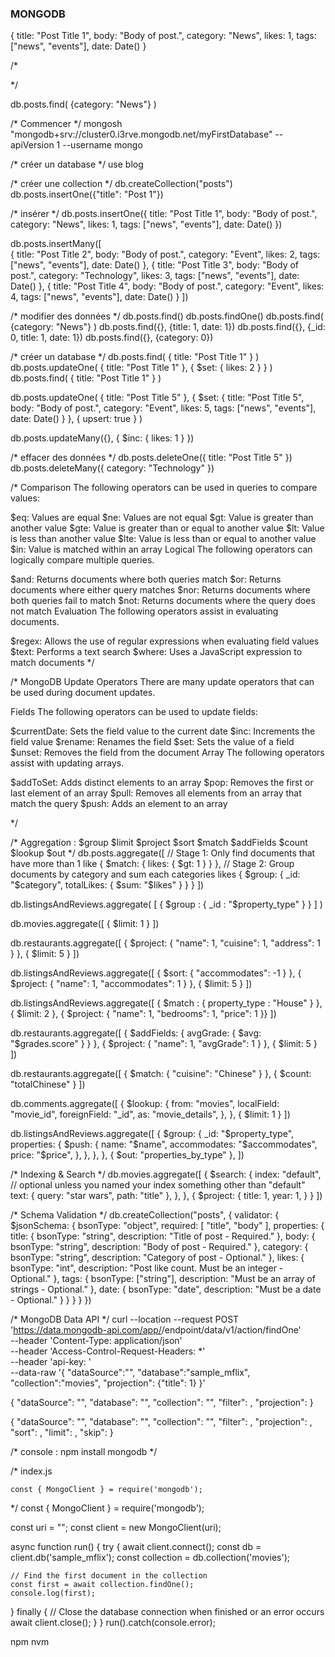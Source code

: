 ###  MONGODB

{
	title: "Post Title 1",
	body: "Body of post.",
	category: "News",
	likes: 1,
	tags: ["news", "events"],
	date: Date()
}

/*
	
*/

db.posts.find( {category: "News"} )  

/*
	Commencer
*/
mongosh "mongodb+srv://cluster0.i3rve.mongodb.net/myFirstDatabase" --apiVersion 1 --username mongo  

/*
	créer un database
*/
use blog

/*
	créer une collection
*/
db.createCollection("posts")  
db.posts.insertOne({"title": "Post 1"})   

/*
	insérer
*/
db.posts.insertOne({
  title: "Post Title 1",
  body: "Body of post.",
  category: "News",
  likes: 1,
  tags: ["news", "events"],
  date: Date()
})  

db.posts.insertMany([  
  {
    title: "Post Title 2",
    body: "Body of post.",
    category: "Event",
    likes: 2,
    tags: ["news", "events"],
    date: Date()
  },
  {
    title: "Post Title 3",
    body: "Body of post.",
    category: "Technology",
    likes: 3,
    tags: ["news", "events"],
    date: Date()
  },
  {
    title: "Post Title 4",
    body: "Body of post.",
    category: "Event",
    likes: 4,
    tags: ["news", "events"],
    date: Date()
  }
])


/*
	modifier des données
*/
db.posts.find()
db.posts.findOne()
db.posts.find( {category: "News"} )
db.posts.find({}, {title: 1, date: 1})
db.posts.find({}, {_id: 0, title: 1, date: 1})
db.posts.find({}, {category: 0})


/*
	créer un database
*/
db.posts.find( { title: "Post Title 1" } ) 
db.posts.updateOne( { title: "Post Title 1" }, { $set: { likes: 2 } } ) 
db.posts.find( { title: "Post Title 1" } ) 

db.posts.updateOne( 
  { title: "Post Title 5" }, 
  {
    $set: 
      {
        title: "Post Title 5",
        body: "Body of post.",
        category: "Event",
        likes: 5,
        tags: ["news", "events"],
        date: Date()
      }
  }, 
  { upsert: true }
)

db.posts.updateMany({}, { $inc: { likes: 1 } })

/*
	effacer des données
*/
db.posts.deleteOne({ title: "Post Title 5" })
db.posts.deleteMany({ category: "Technology" })



/*
	Comparison
The following operators can be used in queries to compare values:

$eq: Values are equal
$ne: Values are not equal
$gt: Value is greater than another value
$gte: Value is greater than or equal to another value
$lt: Value is less than another value
$lte: Value is less than or equal to another value
$in: Value is matched within an array
Logical
The following operators can logically compare multiple queries.

$and: Returns documents where both queries match
$or: Returns documents where either query matches
$nor: Returns documents where both queries fail to match
$not: Returns documents where the query does not match
Evaluation
The following operators assist in evaluating documents.

$regex: Allows the use of regular expressions when evaluating field values
$text: Performs a text search
$where: Uses a JavaScript expression to match documents
*/

/*
	MongoDB Update Operators
There are many update operators that can be used during document updates.

Fields
The following operators can be used to update fields:

$currentDate: Sets the field value to the current date
$inc: Increments the field value
$rename: Renames the field
$set: Sets the value of a field
$unset: Removes the field from the document
Array
The following operators assist with updating arrays.

$addToSet: Adds distinct elements to an array
$pop: Removes the first or last element of an array
$pull: Removes all elements from an array that match the query
$push: Adds an element to an array

*/


/*
	Aggregation :
	$group
$limit
$project
$sort
$match
$addFields
$count
$lookup
$out
*/
db.posts.aggregate([
  // Stage 1: Only find documents that have more than 1 like
  {
    $match: { likes: { $gt: 1 } }
  },
  // Stage 2: Group documents by category and sum each categories likes
  {
    $group: { _id: "$category", totalLikes: { $sum: "$likes" } }
  }
])

db.listingsAndReviews.aggregate(
    [ { $group : { _id : "$property_type" } } ]
)

db.movies.aggregate([ { $limit: 1 } ])

db.restaurants.aggregate([
  {
    $project: {
      "name": 1,
      "cuisine": 1,
      "address": 1
    }
  },
  {
    $limit: 5
  }
])

db.listingsAndReviews.aggregate([ 
  { 
    $sort: { "accommodates": -1 } 
  },
  {
    $project: {
      "name": 1,
      "accommodates": 1
    }
  },
  {
    $limit: 5
  }
])

db.listingsAndReviews.aggregate([ 
  { $match : { property_type : "House" } },
  { $limit: 2 },
  { $project: {
    "name": 1,
    "bedrooms": 1,
    "price": 1
  }}
])

db.restaurants.aggregate([
  {
    $addFields: {
      avgGrade: { $avg: "$grades.score" }
    }
  },
  {
    $project: {
      "name": 1,
      "avgGrade": 1
    }
  },
  {
    $limit: 5
  }
])

db.restaurants.aggregate([
  {
    $match: { "cuisine": "Chinese" }
  },
  {
    $count: "totalChinese"
  }
])

db.comments.aggregate([
  {
    $lookup: {
      from: "movies",
      localField: "movie_id",
      foreignField: "_id",
      as: "movie_details",
    },
  },
  {
    $limit: 1
  }
])

db.listingsAndReviews.aggregate([
  {
    $group: {
      _id: "$property_type",
      properties: {
        $push: {
          name: "$name",
          accommodates: "$accommodates",
          price: "$price",
        },
      },
    },
  },
  { $out: "properties_by_type" },
])

/*
	Indexing & Search
*/
db.movies.aggregate([
  {
    $search: {
      index: "default", // optional unless you named your index something other than "default"
      text: {
        query: "star wars",
        path: "title"
      },
    },
  },
  {
    $project: {
      title: 1,
      year: 1,
    }
  }
])


/*
	Schema Validation
*/
db.createCollection("posts", {
  validator: {
    $jsonSchema: {
      bsonType: "object",
      required: [ "title", "body" ],
      properties: {
        title: {
          bsonType: "string",
          description: "Title of post - Required."
        },
        body: {
          bsonType: "string",
          description: "Body of post - Required."
        },
        category: {
          bsonType: "string",
          description: "Category of post - Optional."
        },
        likes: {
          bsonType: "int",
          description: "Post like count. Must be an integer - Optional."
        },
        tags: {
          bsonType: ["string"],
          description: "Must be an array of strings - Optional."
        },
        date: {
          bsonType: "date",
          description: "Must be a date - Optional."
        }
      }
    }
  }
})

/*
	MongoDB Data API
*/
curl --location --request POST 'https://data.mongodb-api.com/app/<DATA API APP ID>/endpoint/data/v1/action/findOne' \
--header 'Content-Type: application/json' \
--header 'Access-Control-Request-Headers: *' \
--header 'api-key: <DATA API KEY>' \
--data-raw '{
    "dataSource":"<CLUSTER NAME>",
    "database":"sample_mflix",
    "collection":"movies",
    "projection": {"title": 1}
}'

{
  "dataSource": "<data source name>",
  "database": "<database name>",
  "collection": "<collection name>",
  "filter": <query filter>,
  "projection": <projection>
}

{
  "dataSource": "<data source name>",
  "database": "<database name>",
  "collection": "<collection name>",
  "filter": <query filter>,
  "projection": <projection>,
  "sort": <sort expression>,
  "limit": <number>,
  "skip": <number>
}



/*
	console : 
	npm install mongodb
*/

/*
	index.js

	const { MongoClient } = require('mongodb');
*/
const { MongoClient } = require('mongodb');

const uri = "<Your Connection String>";
const client = new MongoClient(uri);

async function run() {
  try {
    await client.connect();
    const db = client.db('sample_mflix');
    const collection = db.collection('movies');

    // Find the first document in the collection
    const first = await collection.findOne();
    console.log(first);
  } finally {
    // Close the database connection when finished or an error occurs
    await client.close();
  }
}
run().catch(console.error);


npm nvm
